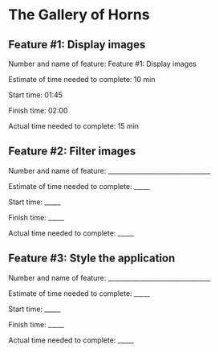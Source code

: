 # The Gallery of Horns

## Feature #1: Display images

Number and name of feature: Feature #1: Display images

Estimate of time needed to complete: 10 min

Start time: 01:45

Finish time: 02:00

Actual time needed to complete: 15 min

## Feature #2: Filter images

Number and name of feature: ________________________________

Estimate of time needed to complete: _____

Start time: _____

Finish time: _____

Actual time needed to complete: _____

## Feature #3: Style the application

Number and name of feature: ________________________________

Estimate of time needed to complete: _____

Start time: _____

Finish time: _____

Actual time needed to complete: _____
